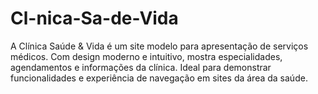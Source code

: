 # Cl-nica-Sa-de-Vida
A Clínica Saúde &amp; Vida é um site modelo para apresentação de serviços médicos. Com design moderno e intuitivo, mostra especialidades, agendamentos e informações da clínica. Ideal para demonstrar funcionalidades e experiência de navegação em sites da área da saúde.
